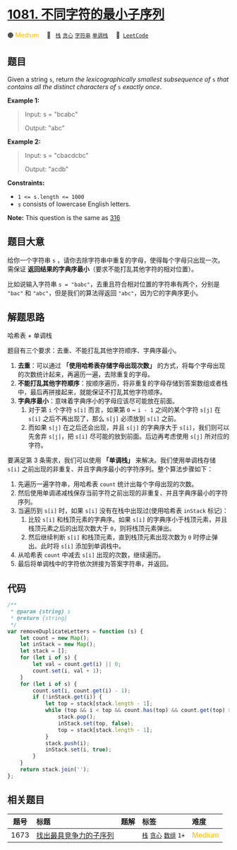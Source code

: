 # [1081. 不同字符的最小子序列](https://leetcode.com/problems/smallest-subsequence-of-distinct-characters)

🟠 <font color=#ffb800>Medium</font>&emsp; 🔖&ensp; [`栈`](/tag/stack.md) [`贪心`](/tag/greedy.md) [`字符串`](/tag/string.md) [`单调栈`](/tag/monotonic-stack.md)&emsp; 🔗&ensp;[`LeetCode`](https://leetcode.com/problems/smallest-subsequence-of-distinct-characters)

## 题目

Given a string `s`, return _the_ _lexicographically smallest_ _subsequence_
_of_ `s` _that contains all the distinct characters of_ `s` _exactly once_.

**Example 1:**

> Input: s = "bcabc"
>
> Output: "abc"

**Example 2:**

> Input: s = "cbacdcbc"
>
> Output: "acdb"

**Constraints:**

- `1 <= s.length <= 1000`
- `s` consists of lowercase English letters.

**Note:** This question is the same as [316](./0316.md)

## 题目大意

给你一个字符串 `s` ，请你去除字符串中重复的字母，使得每个字母只出现一次。需保证 **返回结果的字典序最小**（要求不能打乱其他字符的相对位置）。

比如说输入字符串 `s = "babc"`，去重且符合相对位置的字符串有两个，分别是 `"bac"` 和 `"abc"`，但是我们的算法得返回 `"abc"`，因为它的字典序更小。

## 解题思路

哈希表 + 单调栈

题目有三个要求：去重、不能打乱其他字符顺序、字典序最小。

1. **去重**：可以通过 **「使用哈希表存储字母出现次数」** 的方式，将每个字母出现的次数统计起来，再遍历一遍，去除重复的字母。
2. **不能打乱其他字符顺序**：按顺序遍历，将非重复的字母存储到答案数组或者栈中，最后再拼接起来，就能保证不打乱其他字符顺序。
3. **字典序最小**：意味着字典序小的字母应该尽可能放在前面。
   1. 对于第 `i` 个字符 `s[i]` 而言，如果第 `0` ~ `i - 1` 之间的某个字符 `s[j]` 在 `s[i]` 之后不再出现了，那么 `s[j]` 必须放到 `s[i]` 之前。
   2. 而如果 `s[j]` 在之后还会出现，并且 `s[j]` 的字典序大于 `s[i]`，我们则可以先舍弃 `s[j]`，把 `s[i]` 尽可能的放到前面。后边再考虑使用 `s[j]` 所对应的字符。

要满足第 3 条需求，我们可以使用 **「单调栈」** 来解决。我们使用单调栈存储 `s[i]` 之前出现的非重复、并且字典序最小的字符序列。整个算法步骤如下：

1. 先遍历一遍字符串，用哈希表 `count` 统计出每个字母出现的次数。
2. 然后使用单调递减栈保存当前字符之前出现的非重复、并且字典序最小的字符序列。
3. 当遍历到 `s[i]` 时，如果 `s[i]` 没有在栈中出现过(使用哈希表 `inStack` 标记)：
   1. 比较 `s[i]` 和栈顶元素的字典序。如果 `s[i]` 的字典序小于栈顶元素，并且栈顶元素之后的出现次数大于 `0`，则将栈顶元素弹出。
   2. 然后继续判断 `s[i]` 和栈顶元素，直到栈顶元素出现次数为 `0` 时停止弹出。此时将 `s[i]` 添加到单调栈中。
4. 从哈希表 `count` 中减去 `s[i]` 出现的次数，继续遍历。
5. 最后将单调栈中的字符依次拼接为答案字符串，并返回。

## 代码

```javascript
/**
 * @param {string} s
 * @return {string}
 */
var removeDuplicateLetters = function (s) {
	let count = new Map();
	let inStack = new Map();
	let stack = [];
	for (let i of s) {
		let val = count.get(i) || 0;
		count.set(i, val + 1);
	}
	for (let i of s) {
		count.set(i, count.get(i) - 1);
		if (!inStack.get(i)) {
			let top = stack[stack.length - 1];
			while (top && i < top && count.has(top) && count.get(top) > 0) {
				stack.pop();
				inStack.set(top, false);
				top = stack[stack.length - 1];
			}
			stack.push(i);
			inStack.set(i, true);
		}
	}
	return stack.join('');
};
```

## 相关题目

<!-- prettier-ignore -->
| 题号 | 标题 | 题解 | 标签 | 难度 |
| :------: | :------ | :------: | :------ | :------ |
| 1673 | [找出最具竞争力的子序列](https://leetcode.com/problems/find-the-most-competitive-subsequence) |  |  [`栈`](/tag/stack.md) [`贪心`](/tag/greedy.md) [`数组`](/tag/array.md) `1+` | <font color=#ffb800>Medium</font> |